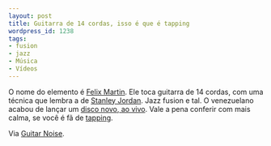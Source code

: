 ```yaml
---
layout: post
title: Guitarra de 14 cordas, isso é que é tapping
wordpress_id: 1238
tags:
- fusion
- jazz
- Música
- Vídeos
---
```


O nome do elemento é [Felix Martin](http://www.felixmartin.net/Felix_Martin/News/News.html). Ele toca guitarra de 14 cordas, com uma técnica que lembra a de [Stanley Jordan](http://www.stanleyjordan.com/en-us/). Jazz fusion e tal. O venezuelano acabou de lançar um [disco novo, ao vivo](http://www.indiemerch.com/prostheticrecords/item/14918). Vale a pena conferir com mais calma, se você é fã de [tapping](http://en.wikipedia.org/wiki/Tapping).

Via [Guitar Noise](http://j.mp/LtTGqp).

